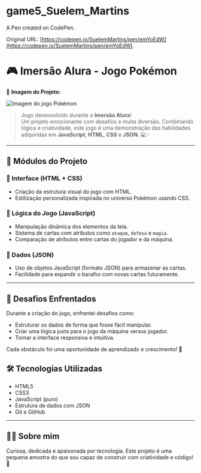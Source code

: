 # game5_Suelem_Martins

A Pen created on CodePen.

Original URL: [https://codepen.io/SuelemMartins/pen/emYoEdW](https://codepen.io/SuelemMartins/pen/emYoEdW).

# 🎮 Imersão Alura - Jogo Pokémon

📸 **Imagem do Projeto:**  

![Imagem do jogo Pokémon](./imagem-projeto-5.PNG)

> Jogo desenvolvido durante a **Imersão Alura**!  
> Um projeto emocionante com desafios e muita diversão. Combinando lógica e criatividade, este jogo é uma demonstração das habilidades adquiridas em **JavaScript**, **HTML**, **CSS** e **JSON**. 💻✨

---

## 🧩 Módulos do Projeto

### 🔹 Interface (HTML + CSS)
- Criação da estrutura visual do jogo com HTML.
- Estilização personalizada inspirada no universo Pokémon usando CSS.

### 🔹 Lógica do Jogo (JavaScript)
- Manipulação dinâmica dos elementos da tela.
- Sistema de cartas com atributos como `ataque`, `defesa` e `magia`.
- Comparação de atributos entre cartas do jogador e da máquina.

### 🔹 Dados (JSON)
- Uso de objetos JavaScript (formato JSON) para armazenar as cartas.
- Facilidade para expandir o baralho com novas cartas futuramente.

---

## 🧠 Desafios Enfrentados

Durante a criação do jogo, enfrentei desafios como:
- Estruturar os dados de forma que fosse fácil manipular.
- Criar uma lógica justa para o jogo da máquina versus jogador.
- Tornar a interface responsiva e intuitiva.

Cada obstáculo foi uma oportunidade de aprendizado e crescimento! 🚀

## 🛠️ Tecnologias Utilizadas

- HTML5
- CSS3
- JavaScript (puro)
- Estrutura de dados com JSON
- Git e GitHub

---

## 🙋‍♀️ Sobre mim

Curiosa, dedicada e apaixonada por tecnologia. Este projeto é uma pequena amostra do que sou capaz de construir com criatividade e código! 💙


